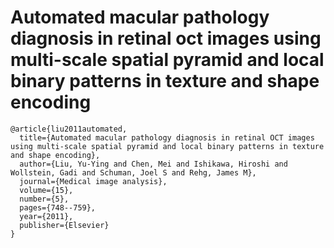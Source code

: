 Automated macular pathology diagnosis in retinal oct images using multi-scale spatial pyramid and local binary patterns in texture and shape encoding
=====================================================================================================================================================

```
@article{liu2011automated,
  title={Automated macular pathology diagnosis in retinal OCT images using multi-scale spatial pyramid and local binary patterns in texture and shape encoding},
  author={Liu, Yu-Ying and Chen, Mei and Ishikawa, Hiroshi and Wollstein, Gadi and Schuman, Joel S and Rehg, James M},
  journal={Medical image analysis},
  volume={15},
  number={5},
  pages={748--759},
  year={2011},
  publisher={Elsevier}
}
```
